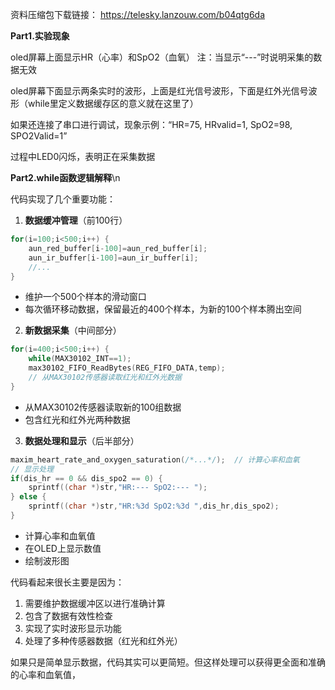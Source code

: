 资料压缩包下载链接：
https://telesky.lanzouw.com/b04qtg6da


**Part1.实验现象**

oled屏幕上面显示HR（心率）和SpO2（血氧）   注：当显示“---”时说明采集的数据无效

oled屏幕下面显示两条实时的波形，上面是红光信号波形，下面是红外光信号波形（while里定义数据缓存区的意义就在这里了）


如果还连接了串口进行调试，现象示例：“HR=75, HRvalid=1, SpO2=98, SPO2Valid=1”

过程中LED0闪烁，表明正在采集数据

**Part2.while函数逻辑解释**\n

代码实现了几个重要功能：

1. **数据缓冲管理**（前100行）
```c
for(i=100;i<500;i++) {
    aun_red_buffer[i-100]=aun_red_buffer[i];
    aun_ir_buffer[i-100]=aun_ir_buffer[i];
    //...
}
```
- 维护一个500个样本的滑动窗口
- 每次循环移动数据，保留最近的400个样本，为新的100个样本腾出空间

2. **新数据采集**（中间部分）
```c
for(i=400;i<500;i++) {
    while(MAX30102_INT==1);
    max30102_FIFO_ReadBytes(REG_FIFO_DATA,temp);
    // 从MAX30102传感器读取红光和红外光数据
}
```
- 从MAX30102传感器读取新的100组数据
- 包含红光和红外光两种数据

3. **数据处理和显示**（后半部分）
```c
maxim_heart_rate_and_oxygen_saturation(/*...*/);  // 计算心率和血氧
// 显示处理
if(dis_hr == 0 && dis_spo2 == 0) {
    sprintf((char *)str,"HR:--- SpO2:--- ");
} else {
    sprintf((char *)str,"HR:%3d SpO2:%3d ",dis_hr,dis_spo2);
}
```
- 计算心率和血氧值
- 在OLED上显示数值
- 绘制波形图

代码看起来很长主要是因为：
1. 需要维护数据缓冲区以进行准确计算
2. 包含了数据有效性检查
3. 实现了实时波形显示功能
4. 处理了多种传感器数据（红光和红外光）

如果只是简单显示数据，代码其实可以更简短。但这样处理可以获得更全面和准确的心率和血氧值，


